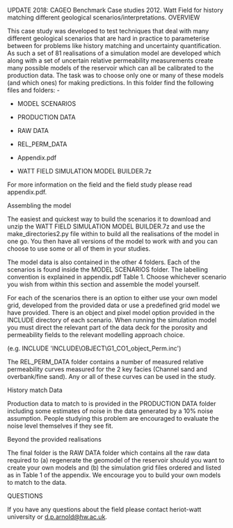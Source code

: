 UPDATE 2018:  CAGEO Benchmark Case studies 2012. Watt Field for history matching different geological scenarios/interpretations.
OVERVIEW

This case study was developed to test techniques that deal with many different geological scenarios that are hard in practice to parameterise between for problems like history matching and uncertainty quantification. As such a set of 81 realisations of a simulation model are developed which along with a set of uncertain relative permeability measurements create many possible models of the reservoir which can all be calibrated to the production data. The task was to choose only one or many of these models (and which ones) for making predictions. In this folder find the following files and folders: -

- MODEL SCENARIOS

- PRODUCTION DATA

- RAW DATA

- REL_PERM_DATA

- Appendix.pdf

- WATT FIELD SIMULATION MODEL BUILDER.7z

For more information on the field and the field study please read appendix.pdf. 

Assembling the model

The easiest and quickest way to build the scenarios it to download and unzip the WATT FIELD SIMULATION MODEL BUILDER.7z and use the make_directories2.py file within to build all the realisations of the model in one go.  You then have all versions of the model to work with and you can choose to use some or all of them in your studies.

The model data is also contained in the other 4 folders. Each of the scenarios is found inside the MODEL SCENARIOS folder. The labelling convention is explained in appendix.pdf Table 1. Choose whichever scenario you wish from within this section and assemble the model yourself.

For each of the scenarios there is an option to either use your own model grid, developed from the provided data or use a predefined grid model we have provided. There is an object and pixel model option provided in the INCLUDE directory of each scenario. When running the simulation model you must direct the relevant part of the data deck for the porosity and permeability fields to the relevant modelling approach choice.

(e.g. INCLUDE 'INCLUDE\OBJECT\G1_CO1_object_Perm.inc')

The REL_PERM_DATA folder contains a number of measured relative permeability curves measured for the 2 key facies (Channel sand and overbank/fine sand). Any or all of these curves can be used in the study.


History match Data

Production data to match to is provided in the PRODUCTION DATA folder including some estimates of noise in the data generated by a 10% noise assumption. People studying this problem are encouraged to evaluate the noise level themselves if they see fit.

Beyond the provided realisations

The final folder is the RAW DATA folder which contains all the raw data required to (a) regenerate the geomodel of the reservoir should you want to create your own models and (b) the simulation grid files ordered and listed as in Table 1 of the appendix.  We encourage you to build your own models to match to the data.


QUESTIONS

If you have any questions about the field please contact heriot-watt university or d.p.arnold@hw.ac.uk.
